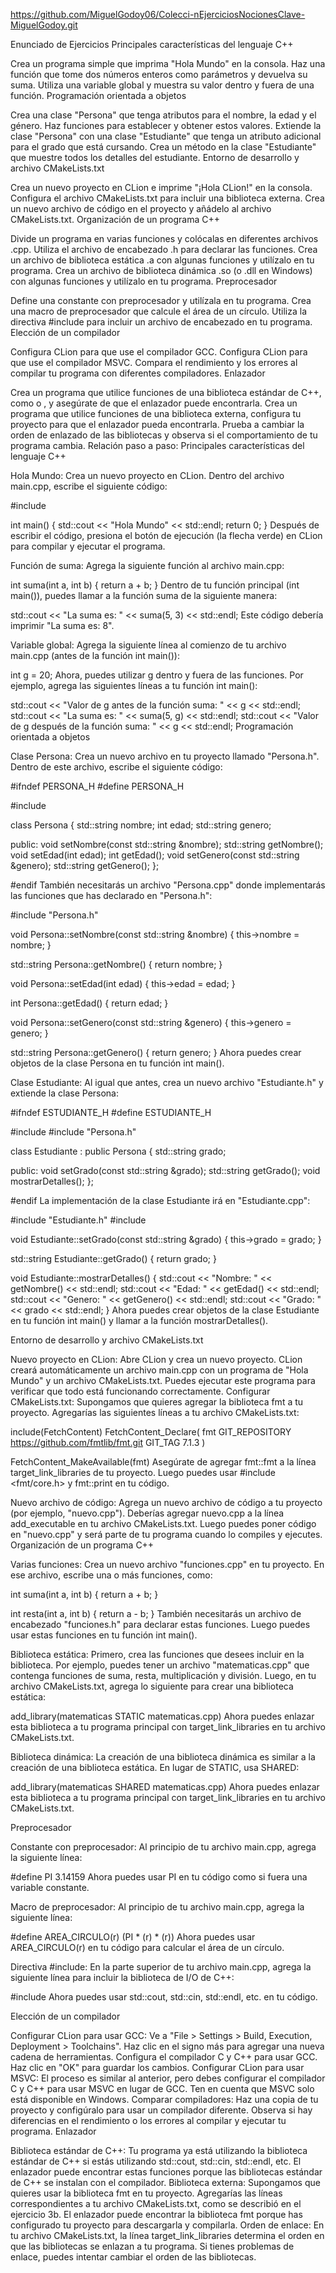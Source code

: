 https://github.com/MiguelGodoy06/Colecci-nEjerciciosNocionesClave-MiguelGodoy.git

Enunciado de Ejercicios
Principales características del lenguaje C++

Crea un programa simple que imprima "Hola Mundo" en la consola.
Haz una función que tome dos números enteros como parámetros y devuelva su suma.
Utiliza una variable global y muestra su valor dentro y fuera de una función.
Programación orientada a objetos

Crea una clase "Persona" que tenga atributos para el nombre, la edad y el género. Haz funciones para establecer y obtener estos valores.
Extiende la clase "Persona" con una clase "Estudiante" que tenga un atributo adicional para el grado que está cursando.
Crea un método en la clase "Estudiante" que muestre todos los detalles del estudiante.
Entorno de desarrollo y archivo CMakeLists.txt

Crea un nuevo proyecto en CLion e imprime "¡Hola CLion!" en la consola.
Configura el archivo CMakeLists.txt para incluir una biblioteca externa.
Crea un nuevo archivo de código en el proyecto y añádelo al archivo CMakeLists.txt.
Organización de un programa C++

Divide un programa en varias funciones y colócalas en diferentes archivos .cpp. Utiliza el archivo de encabezado .h para declarar las funciones.
Crea un archivo de biblioteca estática .a con algunas funciones y utilízalo en tu programa.
Crea un archivo de biblioteca dinámica .so (o .dll en Windows) con algunas funciones y utilízalo en tu programa.
Preprocesador

Define una constante con preprocesador y utilízala en tu programa.
Crea una macro de preprocesador que calcule el área de un círculo.
Utiliza la directiva #include para incluir un archivo de encabezado en tu programa.
Elección de un compilador

Configura CLion para que use el compilador GCC.
Configura CLion para que use el compilador MSVC.
Compara el rendimiento y los errores al compilar tu programa con diferentes compiladores.
Enlazador

Crea un programa que utilice funciones de una biblioteca estándar de C++, como <vector> o <iostream>, y asegúrate de que el enlazador puede encontrarla.
Crea un programa que utilice funciones de una biblioteca externa, configura tu proyecto para que el enlazador pueda encontrarla.
Prueba a cambiar la orden de enlazado de las bibliotecas y observa si el comportamiento de tu programa cambia.
Relación paso a paso:
Principales características del lenguaje C++

Hola Mundo: Crea un nuevo proyecto en CLion. Dentro del archivo main.cpp, escribe el siguiente código:

#include <iostream>

int main() {
    std::cout << "Hola Mundo" << std::endl;
    return 0;
}
Después de escribir el código, presiona el botón de ejecución (la flecha verde) en CLion para compilar y ejecutar el programa.

Función de suma: Agrega la siguiente función al archivo main.cpp:

int suma(int a, int b) {
    return a + b;
}
Dentro de tu función principal (int main()), puedes llamar a la función suma de la siguiente manera:


std::cout << "La suma es: " << suma(5, 3) << std::endl;
Este código debería imprimir "La suma es: 8".

Variable global: Agrega la siguiente línea al comienzo de tu archivo main.cpp (antes de la función int main()):

int g = 20;
Ahora, puedes utilizar g dentro y fuera de las funciones. Por ejemplo, agrega las siguientes líneas a tu función int main():


std::cout << "Valor de g antes de la función suma: " << g << std::endl;
std::cout << "La suma es: " << suma(5, g) << std::endl;
std::cout << "Valor de g después de la función suma: " << g << std::endl;
Programación orientada a objetos

Clase Persona: Crea un nuevo archivo en tu proyecto llamado "Persona.h". Dentro de este archivo, escribe el siguiente código:

#ifndef PERSONA_H
#define PERSONA_H

#include <string>

class Persona {
    std::string nombre;
    int edad;
    std::string genero;

public:
    void setNombre(const std::string &nombre);
    std::string getNombre();
    void setEdad(int edad);
    int getEdad();
    void setGenero(const std::string &genero);
    std::string getGenero();
};

#endif
También necesitarás un archivo "Persona.cpp" donde implementarás las funciones que has declarado en "Persona.h":

#include "Persona.h"

void Persona::setNombre(const std::string &nombre) {
    this->nombre = nombre;
}

std::string Persona::getNombre() {
    return nombre;
}

void Persona::setEdad(int edad) {
    this->edad = edad;
}

int Persona::getEdad() {
    return edad;
}

void Persona::setGenero(const std::string &genero) {
    this->genero = genero;
}

std::string Persona::getGenero() {
    return genero;
}
Ahora puedes crear objetos de la clase Persona en tu función int main().

Clase Estudiante: Al igual que antes, crea un nuevo archivo "Estudiante.h" y extiende la clase Persona:

#ifndef ESTUDIANTE_H
#define ESTUDIANTE_H

#include <string>
#include "Persona.h"

class Estudiante : public Persona {
    std::string grado;

public:
    void setGrado(const std::string &grado);
    std::string getGrado();
    void mostrarDetalles();
};

#endif
La implementación de la clase Estudiante irá en "Estudiante.cpp":

#include "Estudiante.h"
#include <iostream>

void Estudiante::setGrado(const std::string &grado) {
    this->grado = grado;
}

std::string Estudiante::getGrado() {
    return grado;
}

void Estudiante::mostrarDetalles() {
    std::cout << "Nombre: " << getNombre() << std::endl;
    std::cout << "Edad: " << getEdad() << std::endl;
    std::cout << "Genero: " << getGenero() << std::endl;
    std::cout << "Grado: " << grado << std::endl;
}
Ahora puedes crear objetos de la clase Estudiante en tu función int main() y llamar a la función mostrarDetalles().

Entorno de desarrollo y archivo CMakeLists.txt

Nuevo proyecto en CLion: Abre CLion y crea un nuevo proyecto. CLion creará automáticamente un archivo main.cpp con un programa de "Hola Mundo" y un archivo CMakeLists.txt. Puedes ejecutar este programa para verificar que todo está funcionando correctamente.
Configurar CMakeLists.txt: Supongamos que quieres agregar la biblioteca fmt a tu proyecto. Agregarías las siguientes líneas a tu archivo CMakeLists.txt:

include(FetchContent)
FetchContent_Declare(
  fmt
  GIT_REPOSITORY https://github.com/fmtlib/fmt.git
  GIT_TAG        7.1.3
)

FetchContent_MakeAvailable(fmt)
Asegúrate de agregar fmt::fmt a la línea target_link_libraries de tu proyecto. Luego puedes usar #include <fmt/core.h> y fmt::print en tu código.

Nuevo archivo de código: Agrega un nuevo archivo de código a tu proyecto (por ejemplo, "nuevo.cpp"). Deberías agregar nuevo.cpp a la línea add_executable en tu archivo CMakeLists.txt. Luego puedes poner código en "nuevo.cpp" y será parte de tu programa cuando lo compiles y ejecutes.
Organización de un programa C++

Varias funciones: Crea un nuevo archivo "funciones.cpp" en tu proyecto. En ese archivo, escribe una o más funciones, como:

int suma(int a, int b) {
    return a + b;
}

int resta(int a, int b) {
    return a - b;
}
También necesitarás un archivo de encabezado "funciones.h" para declarar estas funciones. Luego puedes usar estas funciones en tu función int main().

Biblioteca estática: Primero, crea las funciones que desees incluir en la biblioteca. Por ejemplo, puedes tener un archivo "matematicas.cpp" que contenga funciones de suma, resta, multiplicación y división. Luego, en tu archivo CMakeLists.txt, agrega lo siguiente para crear una biblioteca estática:

add_library(matematicas STATIC matematicas.cpp)
Ahora puedes enlazar esta biblioteca a tu programa principal con target_link_libraries en tu archivo CMakeLists.txt.

Biblioteca dinámica: La creación de una biblioteca dinámica es similar a la creación de una biblioteca estática. En lugar de STATIC, usa SHARED:

add_library(matematicas SHARED matematicas.cpp)
Ahora puedes enlazar esta biblioteca a tu programa principal con target_link_libraries en tu archivo CMakeLists.txt.

Preprocesador

Constante con preprocesador: Al principio de tu archivo main.cpp, agrega la siguiente línea:

#define PI 3.14159
Ahora puedes usar PI en tu código como si fuera una variable constante.

Macro de preprocesador: Al principio de tu archivo main.cpp, agrega la siguiente línea:

#define AREA_CIRCULO(r) (PI * (r) * (r))
Ahora puedes usar AREA_CIRCULO(r) en tu código para calcular el área de un círculo.

Directiva #include: En la parte superior de tu archivo main.cpp, agrega la siguiente línea para incluir la biblioteca de I/O de C++:

#include <iostream>
Ahora puedes usar std::cout, std::cin, std::endl, etc. en tu código.

Elección de un compilador

Configurar CLion para usar GCC: Ve a "File > Settings > Build, Execution, Deployment > Toolchains". Haz clic en el signo más para agregar una nueva cadena de herramientas. Configura el compilador C y C++ para usar GCC. Haz clic en "OK" para guardar los cambios.
Configurar CLion para usar MSVC: El proceso es similar al anterior, pero debes configurar el compilador C y C++ para usar MSVC en lugar de GCC. Ten en cuenta que MSVC solo está disponible en Windows.
Comparar compiladores: Haz una copia de tu proyecto y configúralo para usar un compilador diferente. Observa si hay diferencias en el rendimiento o los errores al compilar y ejecutar tu programa.
Enlazador

Biblioteca estándar de C++: Tu programa ya está utilizando la biblioteca estándar de C++ si estás utilizando std::cout, std::cin, std::endl, etc. El enlazador puede encontrar estas funciones porque las bibliotecas estándar de C++ se instalan con el compilador.
Biblioteca externa: Supongamos que quieres usar la biblioteca fmt en tu proyecto. Agregarías las líneas correspondientes a tu archivo CMakeLists.txt, como se describió en el ejercicio 3b. El enlazador puede encontrar la biblioteca fmt porque has configurado tu proyecto para descargarla y compilarla.
Orden de enlace: En tu archivo CMakeLists.txt, la línea target_link_libraries determina el orden en que las bibliotecas se enlazan a tu programa. Si tienes problemas de enlace, puedes intentar cambiar el orden de las bibliotecas.



